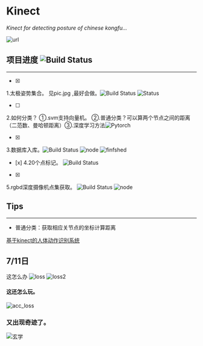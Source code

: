 # Kinect
_Kinect for detecting posture of chinese kongfu..._

![url](https://qr.api.cli.im/qr?data=https%253A%252F%252Fgithub.com%252Fwfnian%252FKinect&level=H&transparent=false&bgcolor=%23ffffff&forecolor=%23000000&blockpixel=12&marginblock=1&logourl=http%3A&size=136&kid=cliim&key=6fc6080d5e7a26cb74bf361066319a3c)

## 项目进度 ![Build Status](https://img.shields.io/badge/%E8%BF%9B%E5%BA%A6-Stagnation-lightgrey.svg)
___ 


- [x] 
1.太极姿势集合。  见pic.jpg ,最好会做。![Build Status](https://ci.pytorch.org/jenkins/job/pytorch-master/badge/icon) ![Status](https://img.shields.io/badge/finished-%E9%99%88%E8%BF%9C%E5%86%9B%2C%E4%BD%95%E5%BD%A6%E4%BD%B6-blue.svg)

- [ ] 
2.如何分类？ ①.svm支持向量机。 ②.普通分类？可以算两个节点之间的距离（二范数、曼哈顿距离）③.深度学习方法![Pytorch](https://img.shields.io/badge/Framework-PyTorch-brightgreen.svg) 


- [x] 
3.数据库入库。![Build Status](https://camo.githubusercontent.com/7ff1a64ca6e9f85bcdfc81a2e11bff01b9ad3d33/68747470733a2f2f7472617669732d63692e6f72672f70696b65736c65792f6769746875626261646765732e737667) ![node](https://img.shields.io/badge/%E7%8E%8B%E6%96%B9%E5%B9%B4-adding-green.svg) ![finfshed](https://img.shields.io/badge/finished-%E9%99%88%E8%BF%9C%E5%86%9B-blue.svg)
- [x] 
4.20个点标记。  ![Build Status](https://ci.pytorch.org/jenkins/job/pytorch-master/badge/icon)
- [x] 
5.rgbd深度摄像机点集获取。  ![Build Status](https://camo.githubusercontent.com/7ff1a64ca6e9f85bcdfc81a2e11bff01b9ad3d33/68747470733a2f2f7472617669732d63692e6f72672f70696b65736c65792f6769746875626261646765732e737667) ![node](https://img.shields.io/badge/%E7%8E%8B%E6%96%B9%E5%B9%B4-adding-green.svg) 

## Tips 
___
- 普通分类：获取相应关节点的坐标计算距离

[基于kinect的人体动作识别系统](https://img-blog.csdn.net/20170930162524582?watermark/2/text/aHR0cDovL2Jsb2cuY3Nkbi5uZXQvYmFvbGlucQ==/font/5a6L5L2T/fontsize/400/fill/I0JBQkFCMA==/dissolve/70/gravity/Center)

## 7/11日
这怎么办
![loss](https://github.com/wfnian/Kinect/blob/master/%E9%AA%A8%E9%AA%BC%E5%9D%90%E6%A0%87%E7%82%B9%E7%9A%84%E8%8E%B7%E5%8F%96%E5%85%A5%E5%BA%93/loss.png?raw=true)
![loss2](https://github.com/wfnian/Kinect/blob/master/%E9%AA%A8%E9%AA%BC%E5%9D%90%E6%A0%87%E7%82%B9%E7%9A%84%E8%8E%B7%E5%8F%96%E5%85%A5%E5%BA%93/loss2.png?raw=true)
#### 这还怎么玩。
![acc_loss](https://github.com/wfnian/Kinect/blob/master/loss_acc.png?raw=true)
### 又出现奇迹了。
![玄学](https://github.com/wfnian/Kinect/blob/master/geez.png?raw=true)
